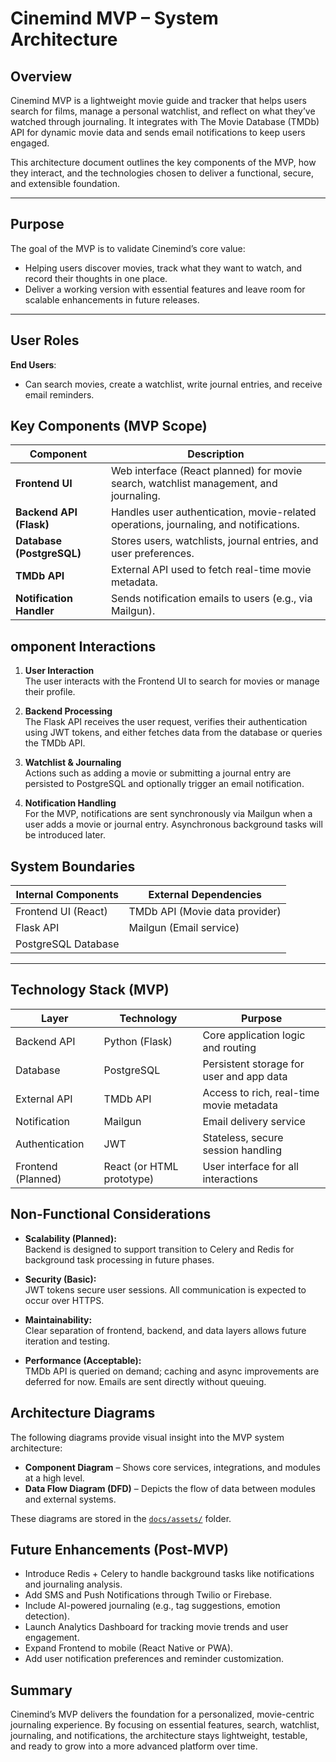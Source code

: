 #  Cinemind MVP – System Architecture

## Overview

Cinemind MVP is a lightweight movie guide and tracker that helps users search for films, manage a personal watchlist, and reflect on what they’ve watched through journaling. It integrates with The Movie Database (TMDb) API for dynamic movie data and sends email notifications to keep users engaged.

This architecture document outlines the key components of the MVP, how they interact, and the technologies chosen to deliver a functional, secure, and extensible foundation.

---

## Purpose
The goal of the MVP is to validate Cinemind’s core value:
- Helping users discover movies, track what they want to watch, and record their thoughts in one place.
- Deliver a working version with essential features and leave room for scalable enhancements in future releases.

---

## User Roles

 **End Users**:  
- Can search movies, create a watchlist, write journal entries, and receive email reminders.

## Key Components (MVP Scope)

| Component                   | Description                                                                           |
|-----------------------------|---------------------------------------------------------------------------------------|
| **Frontend UI**             | Web interface (React planned) for movie search, watchlist management, and journaling. |
| **Backend API (Flask)**     | Handles user authentication, movie-related operations, journaling, and notifications. |
| **Database (PostgreSQL)**   | Stores users, watchlists, journal entries, and user preferences.                      |
| **TMDb API**                | External API used to fetch real-time movie metadata.                                  |
| **Notification Handler**    | Sends notification emails to users (e.g., via Mailgun).                               |


## omponent Interactions

1. **User Interaction**  
   The user interacts with the Frontend UI to search for movies or manage their profile.

2. **Backend Processing**  
   The Flask API receives the user request, verifies their authentication using JWT tokens, and either fetches data from the database or queries the TMDb API.

3. **Watchlist & Journaling**  
   Actions such as adding a movie or submitting a journal entry are persisted to PostgreSQL and optionally trigger an email notification.

4. **Notification Handling**  
   For the MVP, notifications are sent synchronously via Mailgun when a user adds a movie or journal entry. Asynchronous background tasks will be introduced later.

## System Boundaries

| Internal Components        | External Dependencies            |
|----------------------------|----------------------------------|
| Frontend UI (React)        | TMDb API (Movie data provider)   |
| Flask API                  | Mailgun (Email service)          |
| PostgreSQL Database        |                                  |

---

## Technology Stack (MVP)

| Layer              | Technology                | Purpose                                      |
|--------------------|---------------------------|----------------------------------------------|
| Backend API        | Python (Flask)            | Core application logic and routing           |
| Database           | PostgreSQL                |Persistent storage for user and app data      |
| External API       | TMDb API                  |Access to rich, real-time movie metadata      |
| Notification       | Mailgun                   |Email delivery service                        |
| Authentication     | JWT                       | Stateless, secure session handling           |
| Frontend (Planned) | React (or HTML prototype) | User interface for all interactions          |


## Non-Functional Considerations

- **Scalability (Planned):**  
  Backend is designed to support transition to Celery and Redis for background task processing in future phases.

- **Security (Basic):**  
  JWT tokens secure user sessions. All communication is expected to occur over HTTPS.

- **Maintainability:**  
  Clear separation of frontend, backend, and data layers allows future iteration and testing.

- **Performance (Acceptable):**  
  TMDb API is queried on demand; caching and async improvements are deferred for now. Emails are sent directly without queuing.


## Architecture Diagrams

The following diagrams provide visual insight into the MVP system architecture:

- **Component Diagram** – Shows core services, integrations, and modules at a high level.
- **Data Flow Diagram (DFD)** – Depicts the flow of data between modules and external systems.

These diagrams are stored in the [`docs/assets/`](./docs/assets/) folder.


## Future Enhancements (Post-MVP)

- Introduce Redis + Celery to handle background tasks like notifications and journaling analysis.
- Add SMS and Push Notifications through Twilio or Firebase.
- Include AI-powered journaling (e.g., tag suggestions, emotion detection).
- Launch Analytics Dashboard for tracking movie trends and user engagement.
- Expand Frontend to mobile (React Native or PWA).
- Add user notification preferences and reminder customization.


## Summary

Cinemind’s MVP delivers the foundation for a personalized, movie-centric journaling experience. By focusing on essential features, search, watchlist, journaling, and notifications, the architecture stays lightweight, testable, and ready to grow into a more advanced platform over time.
